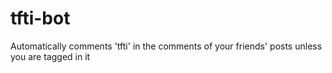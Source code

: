 # tfti-bot
Automatically comments 'tfti' in the comments of your friends' posts unless you are tagged in it
